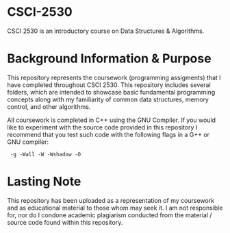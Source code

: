 # CSCI-2530
CSCI 2530 is an introductory course on Data Structures & Algorithms.
# Background Information & Purpose
This repository represents the coursework (programming assigments) that I have completed throughout CSCI 2530.
This repository includes several folders, which are intended to showcase basic fundamental programming concepts along with
my familiarity of common data structures, memory control, and other algorithms.

All coursework is completed in C++ using the GNU Compiler.
If you would like to experiment with the source code
provided in this repository I recommend that you test
such code with the following flags in a G++ or GNU
compiler:
    
     -g -Wall -W -Wshadow -O
    
# Lasting Note
This repository has been uploaded as a representation of my coursework and
as educational material to those whom may seek it. I am not responsible for, nor
do I condone academic plagiarism conducted from the material / source code found
within this repository.
